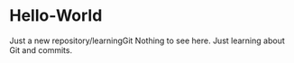 # Hello-World
Just a new repository/learningGit
Nothing to see here.
Just learning about Git and commits.
